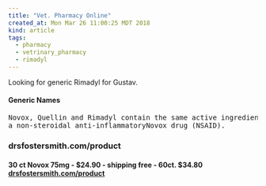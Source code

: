 ```yaml
---
title: "Vet. Pharmacy Online"
created_at: Mon Mar 26 11:00:25 MDT 2018
kind: article
tags:
  - pharmacy
  - vetrinary_pharmacy
  - rimadyl
---
```


Looking for generic Rimadyl for Gustav.


<h4>Generic Names</h4>

<pre>
Novox, Quellin and Rimadyl contain the same active ingredient Carprofen,
a non-steroidal anti-inflammatoryNovox drug (NSAID).
</pre>

<h3>drsfostersmith.com/product</h3>

<h4>
  30 ct Novox 75mg - $24.90 - shipping free - 60ct. $34.80
  <a href="https://www.drsfostersmith.com/product/prod_display.cfm?pcatid=13276" target="_blank">drsfostersmith.com/product</a>
</h4>

<!--
html boilerplate
<a href="" target="_blank"></a>
<a name=""></a>
<img src="" width="400px">
<ul>
  <li></li>
</ul>
<pre>
</pre>
<p style="margin-bottom: 2em;"></p>
<hr style="border: 0; height: 3px; background: #333; background-image: linear-gradient(to right, #ccc, #333, #ccc);">
<pre><code>
</code></pre>
<math xmlns='http://www.w3.org/1998/Math/MathML' display='block'>
</math>
-->
